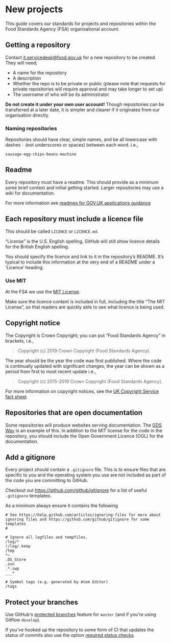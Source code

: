 # New projects

This guide covers our standards for projects and repositories within the Food Standards Agency (FSA) organisational account.

## Getting a repository

Contact it.servicedesk@food.gov.uk for a new repository to be created. They will need;

- A name for the repository
- A description
- Whether the repo is to be private or public (please note that requests for private repositories will require approval and may take longer to set up)
- The username of who will be its administrator

**Do not create it under your own user account!** Though repositories can be transferred at a later date, it is simpler and clearer if it originates from our organisation directly.

### Naming repositories
Repositories should have clear, simple names, and be all lowercase with dashes `-` (not underscores or spaces) between each word. i.e.,

`sausage-egg-chips-beans-machine`

## Readme
Every repository must have a readme. This should provide as a minimum some brief context and initial getting started. Larger repositories may use a wiki for documentation.

For more information see [readmes for GOV.UK applications guidance](https://docs.publishing.service.gov.uk/manual/readmes.html)

## Each repository must include a licence file
This should be called `LICENCE` or `LICENCE.md`.

“License” is the U.S. English spelling, GitHub will still show licence details for the British English spelling.

You should specify the licence and link to it in the repository’s README. It’s typical to include this information at the very end of a README under a ‘Licence’ heading.

### Use MIT
At the FSA we use the [MIT License](https://opensource.org/licenses/MIT).

Make sure the licence content is included in full, including the title “The MIT License”, so that readers are quickly able to see what licence is being used.

## Copyright notice
The Copyright is Crown Copyright; you can put “Food Standards Agency” in brackets, i.e.,

>Copyright (c) 2019 Crown Copyright (Food Standards Agency).

The year should be the year the code was first published. Where the code is continually updated with significant changes, the year can be shown as a period from first to most recent update i.e.,

 >Copyright (c) 2015-2019 Crown Copyright (Food Standards Agency).

For more information on copyright notices, see the [UK Copyright Service fact sheet](http://www.copyrightservice.co.uk/copyright/p03_copyright_notices).

## Repositories that are open documentation
Some repositories will produce websites serving documentation. The [GDS Way](https://gds-way.cloudapps.digital/#the-gds-way) is an example of this. In addition to the MIT license for the code in the repository, you should include the Open Government Licence (OGL) for the documentation.

## Add a gitignore

Every project should contain a `.gitignore` file. This is to ensure files that are specific to you and the operating system you use are not included as part of the code you are committing to GitHub.

Checkout out <https://github.com/github/gitignore> for a list of useful `.gitignore` templates.

As a minimum always ensure it contains the following

```text
# See https://help.github.com/articles/ignoring-files for more about ignoring files and https://github.com/github/gitignore for some templates
#

# Ignore all logfiles and tempfiles.
/log/*
!/log/.keep
/tmp
*~
.DS_Store
.svn
.*.swp
___*

# Symbol tags (e.g. generated by Atom Editor)
/tags
```

## Protect your branches

Use GitHub's [protected branches](https://help.github.com/articles/about-protected-branches/) feature for `master` (and if you're using Gitflow `develop`).

If you've hooked up the repository to some form of CI that updates the status of commits also use the option [required status checks](https://help.github.com/articles/about-required-status-checks/).
